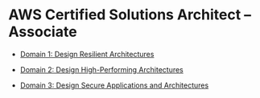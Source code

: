# AWS Certified Solutions Architect – Associate

* [Domain 1: Design Resilient Architectures](1)

* [Domain 2: Design High-Performing Architectures](2)

* [Domain 3: Design Secure Applications and Architectures](3)

